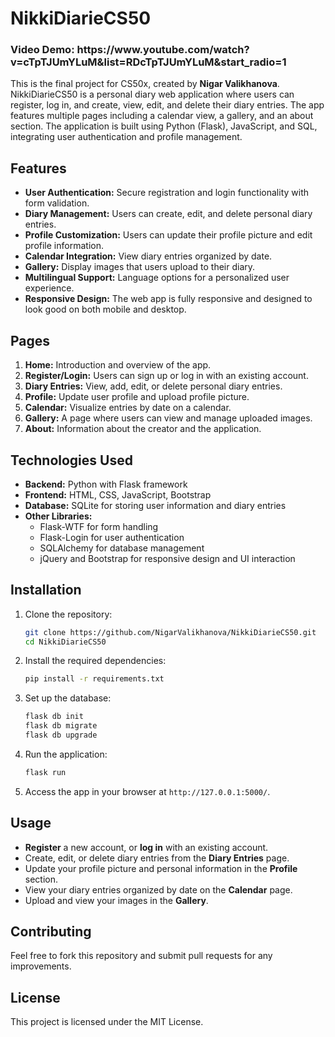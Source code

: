 # NikkiDiarieCS50

<h3> Video Demo: https://www.youtube.com/watch?v=cTpTJUmYLuM&list=RDcTpTJUmYLuM&start_radio=1 </h3>

This is the final project for CS50x, created by **Nigar Valikhanova**. NikkiDiarieCS50 is a personal diary web application where users can register, log in, and create, view, edit, and delete their diary entries. The app features multiple pages including a calendar view, a gallery, and an about section. The application is built using Python (Flask), JavaScript, and SQL, integrating user authentication and profile management.

## Features

- **User Authentication:** Secure registration and login functionality with form validation.
- **Diary Management:** Users can create, edit, and delete personal diary entries.
- **Profile Customization:** Users can update their profile picture and edit profile information.
- **Calendar Integration:** View diary entries organized by date.
- **Gallery:** Display images that users upload to their diary.
- **Multilingual Support:** Language options for a personalized user experience.
- **Responsive Design:** The web app is fully responsive and designed to look good on both mobile and desktop.

## Pages

1. **Home:** Introduction and overview of the app.
2. **Register/Login:** Users can sign up or log in with an existing account.
3. **Diary Entries:** View, add, edit, or delete personal diary entries.
4. **Profile:** Update user profile and upload profile picture.
5. **Calendar:** Visualize entries by date on a calendar.
6. **Gallery:** A page where users can view and manage uploaded images.
7. **About:** Information about the creator and the application.

## Technologies Used

- **Backend:** Python with Flask framework
- **Frontend:** HTML, CSS, JavaScript, Bootstrap
- **Database:** SQLite for storing user information and diary entries
- **Other Libraries:**
  - Flask-WTF for form handling
  - Flask-Login for user authentication
  - SQLAlchemy for database management
  - jQuery and Bootstrap for responsive design and UI interaction

## Installation

1. Clone the repository:
   ```bash
   git clone https://github.com/NigarValikhanova/NikkiDiarieCS50.git
   cd NikkiDiarieCS50
   ```

2. Install the required dependencies:
   ```bash
   pip install -r requirements.txt
   ```

3. Set up the database:
   ```bash
   flask db init
   flask db migrate
   flask db upgrade
   ```

4. Run the application:
   ```bash
   flask run
   ```

5. Access the app in your browser at `http://127.0.0.1:5000/`.

## Usage

- **Register** a new account, or **log in** with an existing account.
- Create, edit, or delete diary entries from the **Diary Entries** page.
- Update your profile picture and personal information in the **Profile** section.
- View your diary entries organized by date on the **Calendar** page.
- Upload and view your images in the **Gallery**.

## Contributing

Feel free to fork this repository and submit pull requests for any improvements.

## License

This project is licensed under the MIT License.

